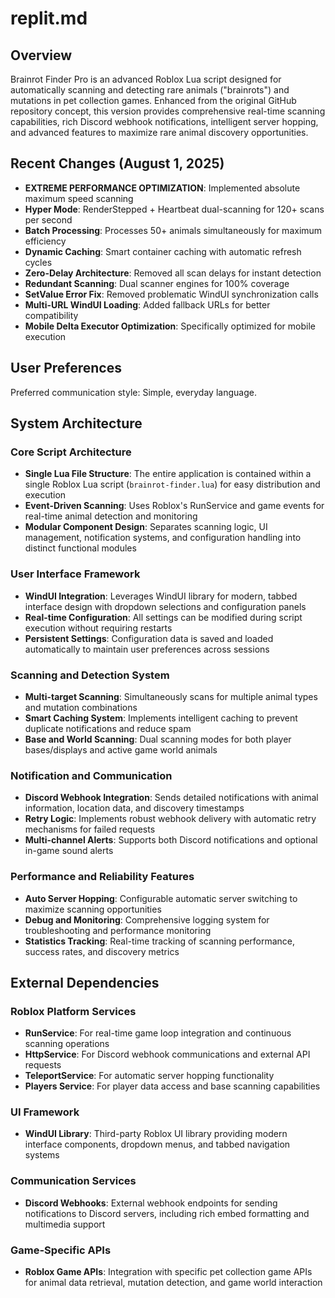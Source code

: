 # replit.md

## Overview

Brainrot Finder Pro is an advanced Roblox Lua script designed for automatically scanning and detecting rare animals ("brainrots") and mutations in pet collection games. Enhanced from the original GitHub repository concept, this version provides comprehensive real-time scanning capabilities, rich Discord webhook notifications, intelligent server hopping, and advanced features to maximize rare animal discovery opportunities.

## Recent Changes (August 1, 2025)

- **EXTREME PERFORMANCE OPTIMIZATION**: Implemented absolute maximum speed scanning
- **Hyper Mode**: RenderStepped + Heartbeat dual-scanning for 120+ scans per second
- **Batch Processing**: Processes 50+ animals simultaneously for maximum efficiency
- **Dynamic Caching**: Smart container caching with automatic refresh cycles
- **Zero-Delay Architecture**: Removed all scan delays for instant detection
- **Redundant Scanning**: Dual scanner engines for 100% coverage
- **SetValue Error Fix**: Removed problematic WindUI synchronization calls
- **Multi-URL WindUI Loading**: Added fallback URLs for better compatibility
- **Mobile Delta Executor Optimization**: Specifically optimized for mobile execution

## User Preferences

Preferred communication style: Simple, everyday language.

## System Architecture

### Core Script Architecture
- **Single Lua File Structure**: The entire application is contained within a single Roblox Lua script (`brainrot-finder.lua`) for easy distribution and execution
- **Event-Driven Scanning**: Uses Roblox's RunService and game events for real-time animal detection and monitoring
- **Modular Component Design**: Separates scanning logic, UI management, notification systems, and configuration handling into distinct functional modules

### User Interface Framework
- **WindUI Integration**: Leverages WindUI library for modern, tabbed interface design with dropdown selections and configuration panels
- **Real-time Configuration**: All settings can be modified during script execution without requiring restarts
- **Persistent Settings**: Configuration data is saved and loaded automatically to maintain user preferences across sessions

### Scanning and Detection System
- **Multi-target Scanning**: Simultaneously scans for multiple animal types and mutation combinations
- **Smart Caching System**: Implements intelligent caching to prevent duplicate notifications and reduce spam
- **Base and World Scanning**: Dual scanning modes for both player bases/displays and active game world animals

### Notification and Communication
- **Discord Webhook Integration**: Sends detailed notifications with animal information, location data, and discovery timestamps
- **Retry Logic**: Implements robust webhook delivery with automatic retry mechanisms for failed requests
- **Multi-channel Alerts**: Supports both Discord notifications and optional in-game sound alerts

### Performance and Reliability Features
- **Auto Server Hopping**: Configurable automatic server switching to maximize scanning opportunities
- **Debug and Monitoring**: Comprehensive logging system for troubleshooting and performance monitoring
- **Statistics Tracking**: Real-time tracking of scanning performance, success rates, and discovery metrics

## External Dependencies

### Roblox Platform Services
- **RunService**: For real-time game loop integration and continuous scanning operations
- **HttpService**: For Discord webhook communications and external API requests
- **TeleportService**: For automatic server hopping functionality
- **Players Service**: For player data access and base scanning capabilities

### UI Framework
- **WindUI Library**: Third-party Roblox UI library providing modern interface components, dropdown menus, and tabbed navigation systems

### Communication Services
- **Discord Webhooks**: External webhook endpoints for sending notifications to Discord servers, including rich embed formatting and multimedia support

### Game-Specific APIs
- **Roblox Game APIs**: Integration with specific pet collection game APIs for animal data retrieval, mutation detection, and game world interaction
